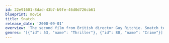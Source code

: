 ```yaml
---
id: 22e91601-8dad-43b7-b9fe-46d0d726cb61
blueprint: movie
title: Snatch
release_date: '2000-09-01'
overview: 'The second film from British director Guy Ritchie. Snatch tells an obscure story similar to his first fast-paced crazy character-colliding filled film “Lock, Stock and Two Smoking Barrels.” There are two overlapping stories here – one is the search for a stolen diamond, and the other about a boxing promoter who’s having trouble with a psychotic gangster.'
genres: '[{"id": 53, "name": "Thriller"}, {"id": 80, "name": "Crime"}]'
---
```

